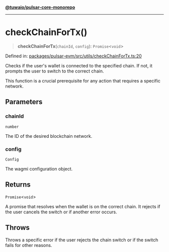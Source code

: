 [**@tuwaio/pulsar-core-monorepo**](../../../README.md)

***

# checkChainForTx()

> **checkChainForTx**(`chainId`, `config`): `Promise`\<`void`\>

Defined in: [packages/pulsar-evm/src/utils/checkChainForTx.ts:20](https://github.com/TuwaIO/pulsar-core/blob/16038c5bbc96d2d466608fdc95d4789c6f06d211/packages/pulsar-evm/src/utils/checkChainForTx.ts#L20)

Checks if the user's wallet is connected to the specified chain. If not, it prompts
the user to switch to the correct chain.

This function is a crucial prerequisite for any action that requires a specific network.

## Parameters

### chainId

`number`

The ID of the desired blockchain network.

### config

`Config`

The wagmi configuration object.

## Returns

`Promise`\<`void`\>

A promise that resolves when the wallet is on the correct chain.
It rejects if the user cancels the switch or if another error occurs.

## Throws

Throws a specific error if the user rejects the chain switch or if the switch fails for other reasons.

